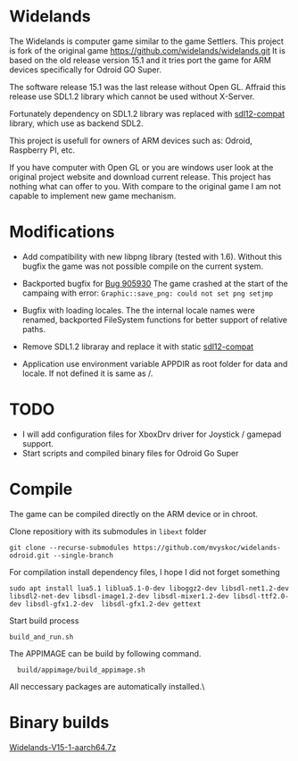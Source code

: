 # Widelands
The Widelands is computer game similar to the game Settlers.
This project is fork of the original game https://github.com/widelands/widelands.git
It is based on the old release version 15.1 and it tries port the game for ARM devices specifically for Odroid GO Super.

The software release 15.1 was the last release without Open GL. Affraid this release use SDL1.2 library which cannot be used without X-Server.

Fortunately dependency on SDL1.2 library was replaced with [sdl12-compat](https://github.com/libsdl-org/sdl12-compat.git) library, which use as backend SDL2.


This project is usefull for owners of ARM devices such as: Odroid, Raspberry PI, etc.
  
If you have computer with Open GL or you are windows user  look at the original project website and download current release. This project has nothing what can offer to you. With compare to the original game I am not capable to implement new game mechanism.

# Modifications
  - Add compatibility with new libpng library (tested with 1.6). Without this bugfix the game was not possible compile on the current system.

  - Backported bugfix for [Bug 905930](https://bugs.launchpad.net/widelands/+bug/905930)
  The game crashed at the start of the campaing with error: `Graphic::save_png: could not set png setjmp`

  - Bugfix with loading locales. The the internal locale names were renamed, backported FileSystem functions for better support of relative paths.

  - Remove SDL1.2 libraray and replace it with static [sdl12-compat](https://github.com/libsdl-org/sdl12-compat.git)
  
  - Application use environment variable APPDIR as root folder for data and locale. If not defined it is same as /.

# TODO
 - I will add configuration files for XboxDrv driver for Joystick / gamepad support. 
 - Start scripts and compiled binary files for Odroid Go Super

# Compile
The game can be compiled directly on the ARM device or in chroot.


Clone repositiory with its submodules in `libext` folder
````
git clone --recurse-submodules https://github.com/mvyskoc/widelands-odroid.git --single-branch
````

For compilation install dependency files, I hope I did not forget something
````
sudo apt install lua5.1 liblua5.1-0-dev liboggz2-dev libsdl-net1.2-dev libsdl2-net-dev libsdl-image1.2-dev libsdl-mixer1.2-dev libsdl-ttf2.0-dev libsdl-gfx1.2-dev  libsdl-gfx1.2-dev gettext
````

Start build process
````
build_and_run.sh
````

The APPIMAGE can be build by following command.
````
  build/appimage/build_appimage.sh
````
All neccessary packages are automatically installed.\


# Binary builds
[Widelands-V15-1-aarch64.7z](https://webshare.cz/#/file/C8b2xJRlB9/widelands-v15-1-aarch64-7z)
  
